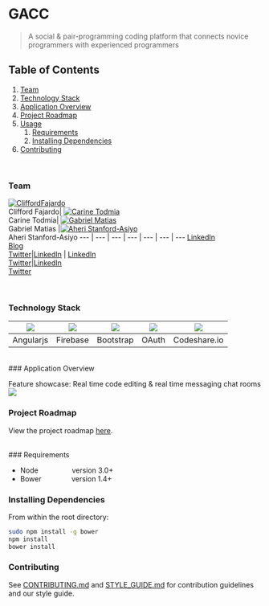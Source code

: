 # GACC

> A social & pair-programming coding platform that connects novice programmers with experienced programmers

## Table of Contents

1. [Team](#team)
1. [Technology Stack](#technology-stack)
1. [Application Overview](#application-overview)
1. [Project Roadmap](#project-roadmap)
1. [Usage](#usage)
    1. [Requirements](#requirements)
    1. [Installing Dependencies](#installing-dependencies)
1. [Contributing](#contributing)

<br>

### Team

[![CliffordFajardo](https://avatars0.githubusercontent.com/u/6743796?v=3&s=70)](https://github.com/cliffordfajardo) <br>Clifford Fajardo| [![Carine Todmia](https://avatars0.githubusercontent.com/u/9440923?v=3&s=70)](https://github.com/ctodmia) <br>Carine Todmia| [![Gabriel Matias](https://avatars1.githubusercontent.com/u/11906352?v=3&s=70)](https://github.com/Gmatias93)<br>Gabriel Matias |[![Aheri Stanford-Asiyo](https://avatars0.githubusercontent.com/u/10456737?v=3&s=70)](https://github.com/dhimalo) <br> Aheri Stanford-Asiyo
  --- | --- | --- | --- | --- | --- | ---
  [LinkedIn](https://www.linkedin.com/in/cliffordfajardo)<br>[Blog](http://cliffordfajardo.github.io/)<br>[Twitter](https://twitter.com/cliffordfajard0)|[LinkedIn](https://www.linkedin.com/in/carinetodmia) | [LinkedIn](https://www.linkedin.com/in/gabrielmatias)<br>[Twitter](https://twitter.com/GabeCodes)|[LinkedIn](https://www.linkedin.com/in/aheri)<br>[Twitter](https://twitter.com/Aherisan)


<br>

### Technology Stack

<img src="http://i.imgur.com/dktBkgD.png"> |<img src="http://i.imgur.com/tJ6t51r.png">|  <img src="http://i.imgur.com/XiDcCDJ.png">|<img src="http://i.imgur.com/QbZQ4D0.png">|<img src="http://i.imgur.com/9NTYGH3.png">
  --- | --- | --- | --- | --- |
Angularjs| Firebase | Bootstrap| OAuth|Codeshare.io

<br>
### Application Overview

Feature showcase: Real time code editing & real time messaging chat rooms
<img src="http://i.imgur.com/LQG0tr7.png">




### Project Roadmap

View the project roadmap [here](https://github.com/magicDonuts/magicDonuts/issues).

<br>
### Requirements

- Node    &ensp;&ensp;&ensp;&ensp;&ensp;&ensp;&ensp;&ensp;&ensp;version 3.0+
- Bower   &ensp;&ensp;&ensp;&ensp;&ensp;&ensp;&ensp;&ensp;version 1.4+


### Installing Dependencies

From within the root directory:

```sh
sudo npm install -g bower
npm install
bower install
```

### Contributing

See [CONTRIBUTING.md](_CONTRIBUTING.md) and [STYLE_GUIDE.md](_STYLE_GUIDE.md) for contribution guidelines and our style guide.

